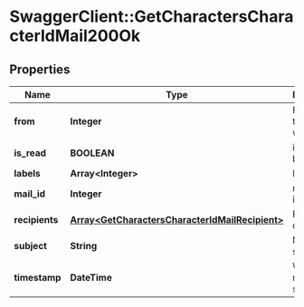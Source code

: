 # SwaggerClient::GetCharactersCharacterIdMail200Ok

## Properties
Name | Type | Description | Notes
------------ | ------------- | ------------- | -------------
**from** | **Integer** | From whom the mail was sent | [optional] 
**is_read** | **BOOLEAN** | is_read boolean | [optional] 
**labels** | **Array&lt;Integer&gt;** | labels array | [optional] 
**mail_id** | **Integer** | mail_id integer | [optional] 
**recipients** | [**Array&lt;GetCharactersCharacterIdMailRecipient&gt;**](GetCharactersCharacterIdMailRecipient.md) | Recipients of the mail | [optional] 
**subject** | **String** | Mail subject | [optional] 
**timestamp** | **DateTime** | When the mail was sent | [optional] 


